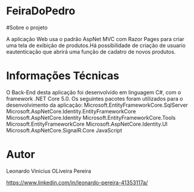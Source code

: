 # FeiraDoPedro

#Sobre o projeto

A aplicação Web usa o padrão AspNet MVC com Razor Pages para criar uma tela de exibição de produtos.Há possibilidade de criação de usuario eautenticação que abrirá uma função de cadatro de novos produtos.
    
# Informações Técnicas

O Back-End desta aplicação foi desenvolvido em linguagem C#, com o framework .NET Core 5.0. Os seguintes pacotes foram utilizados para o desenvolvimento da aplicação:
Microsoft.EntityFrameworkCore.SqlServer
Microsoft.AspNetCore.Identity.EntityFrameworkCore
Microsoft.AspNetCore.Identity
Microsoft.EntityFrameworkCore.Tools
Microsoft.EntityFrameworkCore
Microsoft.AspNetCore.Identity.UI 
Microsoft.AspNetCore.SignalR.Core
JavaScript

# Autor
Leonardo Vinicius OLiveira Pereira

https://www.linkedin.com/in/leonardo-pereira-41353117a/
